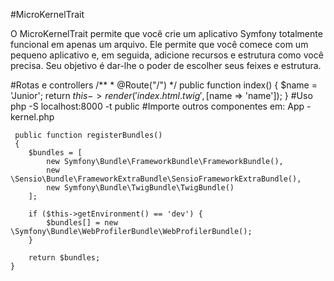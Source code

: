 #MicroKernelTrait

O MicroKernelTrait permite que você crie um aplicativo Symfony totalmente funcional em apenas um arquivo. Ele permite que você comece com um pequeno aplicativo e, em seguida, adicione recursos e estrutura como você precisa. Seu objetivo é dar-lhe o poder de escolher seus feixes e estrutura.

#Rotas e controllers
    /**
     * @Route("/")
     */
    public function index()
    {
        $name = 'Junior';
        return $this->render('index.html.twig', [$name => 'name']);
    }
#Uso
    php -S localhost:8000 -t public
#Importe outros componentes em:
    App
        -kernel.php
        
     public function registerBundles()
     {
        $bundles = [
            new Symfony\Bundle\FrameworkBundle\FrameworkBundle(),
            new \Sensio\Bundle\FrameworkExtraBundle\SensioFrameworkExtraBundle(),
            new Symfony\Bundle\TwigBundle\TwigBundle()
        ];

        if ($this->getEnvironment() == 'dev') {
            $bundles[] = new \Symfony\Bundle\WebProfilerBundle\WebProfilerBundle();
        }

        return $bundles;
    }